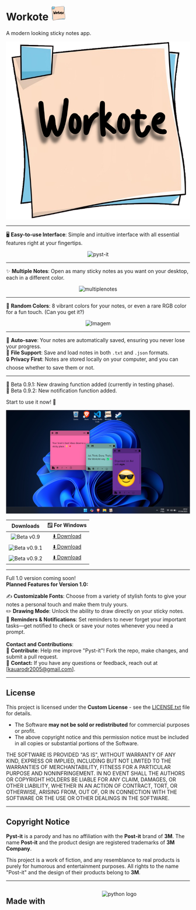 # Workote <img src="Images/iconicon.png" alt="Ícone" width="40">
A modern looking sticky notes app.

<p align="center">
  <img src="Images/logo.png" alt="Imagem">
</p>

---

🖥️ **Easy-to-use Interface**: Simple and intuitive interface with all essential features right at your fingertips.<br>
<div align="center">
  <img src="gifs/pystit.gif" alt="pyst-it">
</div>

---

✨ **Multiple Notes**: Open as many sticky notes as you want on your desktop, each in a different color.<br>
<div align="center">
  <img src="gifs/multiplenotes.gif" alt="multiplenotes">
</div>

---

🌈 **Random Colors**: 8 vibrant colors for your notes, or even a rare RGB color for a fun touch. (Can you get it?)<br>
<p align="center">
  <img src="Images/colors.png" alt="Imagem">
</p>

---

💾 **Auto-save**: Your notes are automatically saved, ensuring you never lose your progress.<br>
📝 **File Support**: Save and load notes in both `.txt` and `.json` formats.<br>
🔒 **Privacy First**: Notes are stored locally on your computer, and you can choose whether to save them or not.<br>

---

🔄 Beta 0.9.1: New drawing function added (currently in testing phase).
<br>🔄 Beta 0.9.2: New notification function added.

Start to use it now! 🚀
<p align="center">
  <img src="Images/pic1.png" alt="Imagem">
</p>

| **Downloads** | **🪟 For Windows** |
|:-------------:|:---------------:|
| ![Beta v0.9](https://badgen.net/badge/version/Beta%20v0.9/green) | [⬇️ Download](https://github.com/Heljarmyrkr/Pyst-it/releases/download/v0.9-beta/Pyst-it.exe) |
| ![Beta v0.9.1](https://badgen.net/badge/version/Beta%20v0.9.1/purple) | [⬇️ Download](https://github.com/Heljarmyrkr/Pyst-it/releases/download/v0.9.1-beta/Pyst-it.exe) |
| ![Beta v0.9.2](https://badgen.net/badge/version/Beta%20v0.9.2/yellow) | [⬇️ Download](https://github.com/Heljarmyrkr/Pyst-it/releases/download/v0.9.2-beta/Pyst-it.exe) |





---

Full 1.0 version coming soon!<br>
**Planned Features for Version 1.0:**

✍️ **Customizable Fonts**: Choose from a variety of stylish fonts to give your notes a personal touch and make them truly yours.<br>
✏️ **Drawing Mode**: Unlock the ability to draw directly on your sticky notes.<br>
🔔 **Reminders & Notifications**: Set reminders to never forget your important tasks—get notified to check or save your notes whenever you need a prompt.<br>
<br>
**Contact and Contributions**:<br>
🤝 **Contribute**: Help me improve "Pyst-it"! Fork the repo, make changes, and submit a pull request.<br>
📧 **Contact:** If you have any questions or feedback, reach out at [kauarodr2005@gmail.com].<br>

---

## License

This project is licensed under the **Custom License** - see the [LICENSE.txt](./LICENSE.txt) file for details.

- The Software **may not be sold or redistributed** for commercial purposes or profit.
- The above copyright notice and this permission notice must be included in all copies or substantial portions of the Software.

THE SOFTWARE IS PROVIDED "AS IS", WITHOUT WARRANTY OF ANY KIND, EXPRESS OR IMPLIED, INCLUDING BUT NOT LIMITED TO THE WARRANTIES OF 
MERCHANTABILITY, FITNESS FOR A PARTICULAR PURPOSE AND NONINFRINGEMENT. IN NO EVENT SHALL THE AUTHORS OR COPYRIGHT HOLDERS BE LIABLE 
FOR ANY CLAIM, DAMAGES, OR OTHER LIABILITY, WHETHER IN AN ACTION OF CONTRACT, TORT, OR OTHERWISE, ARISING FROM, OUT OF, OR IN CONNECTION 
WITH THE SOFTWARE OR THE USE OR OTHER DEALINGS IN THE SOFTWARE.

---

## Copyright Notice

**Pyst-it** is a parody and has no affiliation with the **Post-it** brand of **3M**. The name **Post-it** and the product design are registered 
trademarks of **3M Company**. 

This project is a work of fiction, and any resemblance to real products is purely for humorous and entertainment purposes. 
All rights to the name "Post-it" and the design of their products belong to **3M**.

---

<div style="display: grid; grid-template-columns: auto auto; align-items: center; gap: 10px;">
    <h2>Made with</h2>
    <img src="https://cdn.jsdelivr.net/gh/devicons/devicon/icons/python/python-original.svg" height="45" alt="python logo"/>
</div>
